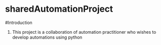 # sharedAutomationProject

#Introduction
1. This project is a collaboration of automation practitioner who wishes to develop automations using python